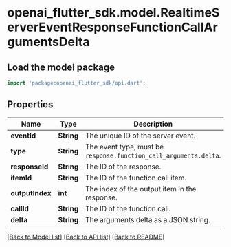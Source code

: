 # openai_flutter_sdk.model.RealtimeServerEventResponseFunctionCallArgumentsDelta

## Load the model package
```dart
import 'package:openai_flutter_sdk/api.dart';
```

## Properties
Name | Type | Description | Notes
------------ | ------------- | ------------- | -------------
**eventId** | **String** | The unique ID of the server event. | 
**type** | **String** | The event type, must be `response.function_call_arguments.delta`.  | 
**responseId** | **String** | The ID of the response. | 
**itemId** | **String** | The ID of the function call item. | 
**outputIndex** | **int** | The index of the output item in the response. | 
**callId** | **String** | The ID of the function call. | 
**delta** | **String** | The arguments delta as a JSON string. | 

[[Back to Model list]](../README.md#documentation-for-models) [[Back to API list]](../README.md#documentation-for-api-endpoints) [[Back to README]](../README.md)


